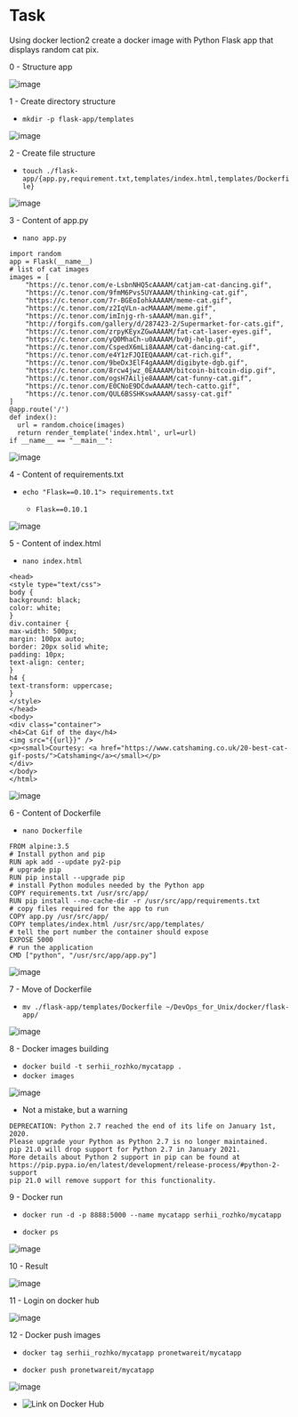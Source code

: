 # Task #
Using docker lection2 create a docker image with Python Flask app that displays random cat pix.

0 - Structure app

![image](https://github.com/pronetware-it/DevOps_for_Unix/blob/main/docker/structure-app.png)

1 - Create directory structure

- `mkdir -p flask-app/templates`

![image](https://github.com/pronetware-it/DevOps_for_Unix/blob/main/docker/mkdir.gif)

2 - Create file structure 


- `touch ./flask-app/{app.py,requirement.txt,templates/index.html,templates/Dockerfile}`


![image](https://github.com/pronetware-it/DevOps_for_Unix/blob/main/docker/touch.gif)

3 - Content of app.py

- `nano app.py`

```from flask import Flask, render_template
import random
app = Flask(__name__)
# list of cat images
images = [
    "https://c.tenor.com/e-LsbnNHQ5cAAAAM/catjam-cat-dancing.gif",
    "https://c.tenor.com/9fmM6Pvs5UYAAAAM/thinking-cat.gif",
    "https://c.tenor.com/7r-BGEoIohkAAAAM/meme-cat.gif",
    "https://c.tenor.com/z2IqVLn-acMAAAAM/meme.gif",
    "https://c.tenor.com/imInjg-rh-sAAAAM/man.gif",
    "http://forgifs.com/gallery/d/287423-2/Supermarket-for-cats.gif",
    "https://c.tenor.com/zrpyKEyxZGwAAAAM/fat-cat-laser-eyes.gif",
    "https://c.tenor.com/yQ0MhaCh-u0AAAAM/bv0j-help.gif",
    "https://c.tenor.com/CspedX6mLi8AAAAM/cat-dancing-cat.gif",
    "https://c.tenor.com/e4Y1zFJQIEQAAAAM/cat-rich.gif",
    "https://c.tenor.com/9beDx3ElF4gAAAAM/digibyte-dgb.gif",
    "https://c.tenor.com/8rcw4jwz_0EAAAAM/bitcoin-bitcoin-dip.gif",
    "https://c.tenor.com/ogsH7Ailje8AAAAM/cat-funny-cat.gif",
    "https://c.tenor.com/E0CNoE9DCdwAAAAM/tech-catto.gif",
    "https://c.tenor.com/QUL6BSSHKswAAAAM/sassy-cat.gif"
]
@app.route('/')
def index():
  url = random.choice(images)
  return render_template('index.html', url=url)
if __name__ == "__main__":
```

![image](https://github.com/pronetware-it/DevOps_for_Unix/blob/main/docker/content-app.gif)

4 - Content of requirements.txt

- `echo "Flask==0.10.1"> requirements.txt`

  - `Flask==0.10.1`


![image](https://github.com/pronetware-it/DevOps_for_Unix/blob/main/docker/requ.gif)

5 - Content of index.html

- `nano index.html`

```<html>
<head>
<style type="text/css">
body {
background: black;
color: white;
}
div.container {
max-width: 500px;
margin: 100px auto;
border: 20px solid white;
padding: 10px;
text-align: center;
}
h4 {
text-transform: uppercase;
}
</style>
</head>
<body>
<div class="container">
<h4>Cat Gif of the day</h4>
<img src="{{url}}" />
<p><small>Courtesy: <a href="https://www.catshaming.co.uk/20-best-cat-gif-posts/">Catshaming</a></small></p>
</div>
</body>
</html>
```

![image](https://github.com/pronetware-it/DevOps_for_Unix/blob/main/docker/index.gif)

6 - Content of Dockerfile

- `nano Dockerfile`

```# our base image
FROM alpine:3.5
# Install python and pip
RUN apk add --update py2-pip
# upgrade pip
RUN pip install --upgrade pip
# install Python modules needed by the Python app
COPY requirements.txt /usr/src/app/
RUN pip install --no-cache-dir -r /usr/src/app/requirements.txt
# copy files required for the app to run
COPY app.py /usr/src/app/
COPY templates/index.html /usr/src/app/templates/
# tell the port number the container should expose
EXPOSE 5000
# run the application
CMD ["python", "/usr/src/app/app.py"]
```

![image](https://github.com/pronetware-it/DevOps_for_Unix/blob/main/docker/content-docker.gif)


7 - Move of Dockerfile

- `mv ./flask-app/templates/Dockerfile ~/DevOps_for_Unix/docker/flask-app/`

![image](https://github.com/pronetware-it/DevOps_for_Unix/blob/main/docker/mv-dockerfile.gif) 


8 - Docker images building

- `docker build -t serhii_rozhko/mycatapp .`
- `docker images`

![image](https://github.com/pronetware-it/DevOps_for_Unix/blob/main/docker/docker-build.gif)

- Not a mistake, but a warning

```
DEPRECATION: Python 2.7 reached the end of its life on January 1st, 2020.
Please upgrade your Python as Python 2.7 is no longer maintained. 
pip 21.0 will drop support for Python 2.7 in January 2021. 
More details about Python 2 support in pip can be found at 
https://pip.pypa.io/en/latest/development/release-process/#python-2-support 
pip 21.0 will remove support for this functionality.
```

9 - Docker run 

- `docker run -d -p 8888:5000 --name mycatapp serhii_rozhko/mycatapp`

- `docker ps`

![image](https://github.com/pronetware-it/DevOps_for_Unix/blob/main/docker/docker-run.gif)


10 - Result

![image](https://github.com/pronetware-it/DevOps_for_Unix/blob/main/docker/docker-run-result.gif)


11 - Login on docker hub

![image](https://github.com/pronetware-it/DevOps_for_Unix/blob/main/docker/docker-login.gif)

12 - Docker push images

- `docker tag serhii_rozhko/mycatapp pronetwareit/mycatapp`

- `docker push pronetwareit/mycatapp`

![image](https://github.com/pronetware-it/DevOps_for_Unix/blob/main/docker/docker-push.png)

- ![Link on Docker Hub]()


